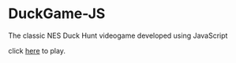 # DuckGame-JS
The classic NES Duck Hunt videogame developed using JavaScript

click [here](https://manudequevedo.github.io/DuckHunt-JS/index.html) to play.

